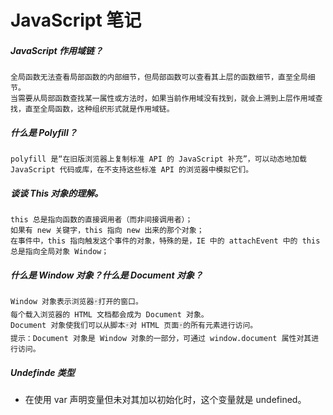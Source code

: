 # JavaScript 笔记

##### JavaScript 作用域链？

```
全局函数无法查看局部函数的内部细节，但局部函数可以查看其上层的函数细节，直至全局细节。
当需要从局部函数查找某一属性或方法时，如果当前作用域没有找到，就会上溯到上层作用域查找，直至全局函数，这种组织形式就是作用域链。
```

##### 什么是 Polyfill？

```
polyfill 是“在旧版浏览器上复制标准 API 的 JavaScript 补充”，可以动态地加载 JavaScript 代码或库，在不支持这些标准 API 的浏览器中模拟它们。
```

##### 谈谈 This 对象的理解。

```
this 总是指向函数的直接调用者（而非间接调用者）；
如果有 new 关键字，this 指向 new 出来的那个对象；
在事件中，this 指向触发这个事件的对象，特殊的是，IE 中的 attachEvent 中的 this 总是指向全局对象 Window；
```

##### 什么是 Window 对象？什么是 Document 对象？

```
Window 对象表示浏览器🀄️打开的窗口。
每个载入浏览器的 HTML 文档都会成为 Document 对象。
Document 对象使我们可以从脚本🀄️对 HTML 页面🀄️的所有元素进行访问。
提示：Document 对象是 Window 对象的一部分，可通过 window.document 属性对其进行访问。
```
##### Undefinde 类型

- 在使用 var 声明变量但未对其加以初始化时，这个变量就是 undefined。

